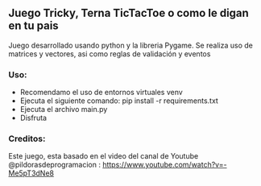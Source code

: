## Juego Tricky, Terna TicTacToe o como le digan en tu pais ##
Juego desarrollado usando python y la libreria Pygame. Se realiza uso de matrices y vectores, asi como reglas de validación y eventos
### Uso: ###
* Recomendamo el uso de entornos virtuales venv
* Ejecuta el siguiente comando: pip install -r requirements.txt
* Ejecuta el archivo main.py
* Disfruta

### Creditos:
Este juego, esta basado en el video del canal de Youtube @pildorasdeprogramacion : https://www.youtube.com/watch?v=-Me5pT3dNe8
